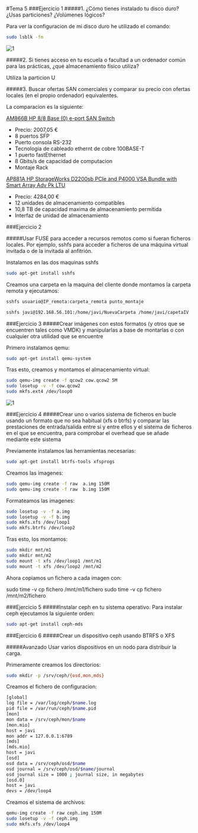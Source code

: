 #Tema 5
###Ejercicio 1
#####1. ¿Cómo tienes instalado tu disco duro? ¿Usas particiones? ¿Volúmenes lógicos?

Para ver la configuracion de mi disco duro he utilizado el comando:
	
 ``` bash
 sudo lsblk -fm
 ```
 ![1](https://github.com/JavideBaza/GII-2014/blob/master/ejercicios/JavierArandaIzquierdo/Capturas/tema5-1.png)

#####2. Si tienes acceso en tu escuela o facultad a un ordenador común para las prácticas, ¿qué almacenamiento físico utiliza?

Utiliza la particion U

#####3. Buscar ofertas SAN comerciales y comparar su precio con ofertas locales (en el propio ordenador) equivalentes.

La comparacion es la siguiente: 

[AM866B HP 8/8 Base (0) e-port SAN Switch](http://www.senetic.es/product/AM866B?gclid=CjwKEAiAi52mBRDkq5bX0vq1-RQSJAAq_7IGEvUX7fVBH0xfzvDw8xK5cqGhJoz3noK0Dy-eVPTLPBoC-ZPw_wcB)

- Precio: 2007,05 €
- 8 puertos SFP
- Puerto consola RS-232
- Tecnologia de cableado ethernt de cobre 100BASE-T
- 1 puerto fastEthernet
- 8 Gbits/s de capacidad de computacion
- Montaje Rack

[AP881A HP StorageWorks D2200sb PCIe and P4000 VSA Bundle with Smart Array Adv Pk LTU](http://www.senetic.es/product/AP881A)

- Precio: 4284,00 €
- 12 unidades de almacenamiento compatibles
- 10,8 TB de capacidad maxima de almacenamiento permitida
- Interfaz de unidad de almacenamiento

###Ejercicio 2

#####Usar FUSE para acceder a recursos remotos como si fueran ficheros locales. Por ejemplo, sshfs para acceder a ficheros de una máquina virtual invitada o de la invitada al anfitrión.

Instalamos en las dos maquinas sshfs

 ``` bash
 sudo apt-get install sshfs
 ```
 Creamos una carpeta en la maquina del cliente donde montamos la carpeta remota y ejecutamos:
 
  ``` bash
 sshfs usuario@IP_remota:carpeta_remota punto_montaje
 
 sshfs javi@192.168.56.101:/home/javi/NuevaCarpeta /home/javi/capetaIV
 ```
###Ejercicio 3
#####Crear imágenes con estos formatos (y otros que se encuentren tales como VMDK) y manipularlas a base de montarlas o con cualquier otra utilidad que se encuentre

Primero instalamos qemu:

``` bash
sudo apt-get install qemu-system
```
Tras esto, creamos y montamos el almacenamiento virtual:

``` bash
sudo qemu-img create -f qcow2 cow.qcow2 5M
sudo losetup -v -f cow.qcow2
sudo mkfs.ext4 /dev/loop0
```
 ![1](https://github.com/JavideBaza/GII-2014/blob/master/ejercicios/JavierArandaIzquierdo/Capturas/2Tema5.png)
 
###Ejercicio 4 
#####Crear uno o varios sistema de ficheros en bucle usando un formato que no sea habitual (xfs o btrfs) y comparar las prestaciones de entrada/salida entre sí y entre ellos y el sistema de ficheros en el que se encuentra, para comprobar el overhead que se añade mediante este sistema

Previamente instalamos las herramientas necesarias:

``` bash
sudo apt-get install btrfs-tools xfsprogs
```

Creamos las imagenes:
```bash
sudo qemu-img create -f raw  a.img 150M
sudo qemu-img create -f raw  b.img 150M
```
Formateamos las imagenes:
```bash
sudo losetup -v -f a.img
sudo losetup -v -f b.img
sudo mkfs.xfs /dev/loop1
sudo mkfs.btrfs /dev/loop2
```
Tras esto, los montamos:
```bash
sudo mkdir mnt/m1
sudo mkdir mnt/m2
sudo mount -t xfs /dev/loop1 /mnt/m1
sudo mount -t xfs /dev/loop2 /mnt/m2
```
Ahora copiamos un fichero a cada imagen con:

sudo time -v cp fichero /mnt/m1/fichero
sudo time -v cp fichero /mnt/m2/fichero

###Ejercicio 5
#####Instalar ceph en tu sistema operativo.
Para instalar ceph ejecutamos la siguiente orden:
```bash
sudo apt-get install ceph-mds
```
###Ejercicio 6
#####Crear un dispositivo ceph usando BTRFS o XFS

#####Avanzado Usar varios dispositivos en un nodo para distribuir la carga.

Primeramente creamos los directorios:
```bash
sudo mkdir -p /srv/ceph/{osd,mon,mds}
```
Creamos el fichero de configuracion:
```bash
[global]
log file = /var/log/ceph/$name.log
pid file = /var/run/ceph/$name.pid
[mon]
mon data = /srv/ceph/mon/$name
[mon.mio]
host = javi
mon addr = 127.0.0.1:6789
[mds]
[mds.mio]
host = javi
[osd]
osd data = /srv/ceph/osd/$name
osd journal = /srv/ceph/osd/$name/journal
osd journal size = 1000 ; journal size, in megabytes
[osd.0]
host = javi
devs = /dev/loop4
```
Creamos el sistema de archivos:
```bash
qemu-img create -f raw ceph.img 150M
sudo losetup -v -f ceph.img
sudo mkfs.xfs /dev/loop4
```